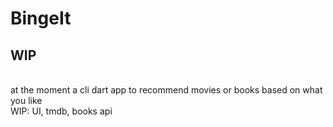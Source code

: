 # BingeIt

## WIP

<br> at the moment a cli dart app to recommend movies or books based on what you like
<br> WIP: UI, tmdb, books api
